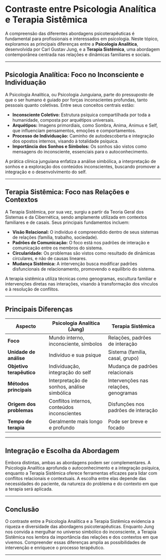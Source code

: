 
# Contraste entre Psicologia Analítica e Terapia Sistêmica

A compreensão das diferentes abordagens psicoterapêuticas é fundamental para profissionais e interessados em psicologia. Neste tópico, exploramos as principais diferenças entre a **Psicologia Analítica**, desenvolvida por Carl Gustav Jung, e a **Terapia Sistêmica**, uma abordagem contemporânea centrada nas relações e dinâmicas familiares e sociais.

---

## Psicologia Analítica: Foco no Inconsciente e Individuação

A Psicologia Analítica, ou Psicologia Junguiana, parte do pressuposto de que o ser humano é guiado por forças inconscientes profundas, tanto pessoais quanto coletivas. Entre seus conceitos centrais estão:

- **Inconsciente Coletivo:** Estrutura psíquica compartilhada por toda a humanidade, composta por arquétipos universais.
- **Arquétipos:** Imagens primordiais, como Sombra, Anima, Animus e Self, que influenciam pensamentos, emoções e comportamentos.
- **Processo de Individuação:** Caminho de autodescoberta e integração dos opostos internos, visando à totalidade psíquica.
- **Importância dos Sonhos e Símbolos:** Os sonhos são vistos como mensagens do inconsciente, essenciais para o autoconhecimento.

A prática clínica junguiana enfatiza a análise simbólica, a interpretação de sonhos e a exploração dos conteúdos inconscientes, buscando promover a integração e o desenvolvimento do self.

---

## Terapia Sistêmica: Foco nas Relações e Contextos

A Terapia Sistêmica, por sua vez, surgiu a partir da Teoria Geral dos Sistemas e da Cibernética, sendo amplamente utilizada em contextos familiares e de casais. Seus principais fundamentos incluem:

- **Visão Relacional:** O indivíduo é compreendido dentro de seus sistemas de relações (família, trabalho, sociedade).
- **Padrões de Comunicação:** O foco está nos padrões de interação e comunicação entre os membros do sistema.
- **Circularidade:** Os problemas são vistos como resultado de dinâmicas circulares, e não de causas lineares.
- **Mudança Sistêmica:** A intervenção busca modificar padrões disfuncionais de relacionamento, promovendo o equilíbrio do sistema.

A terapia sistêmica utiliza técnicas como genogramas, escultura familiar e intervenções diretas nas interações, visando à transformação dos vínculos e à resolução de conflitos.

---

## Principais Diferenças

| Aspecto                    | Psicologia Analítica (Jung)                | Terapia Sistêmica                        |
|----------------------------|--------------------------------------------|------------------------------------------|
| **Foco**                   | Mundo interno, inconsciente, símbolos      | Relações, padrões de interação           |
| **Unidade de análise**     | Indivíduo e sua psique                     | Sistema (família, casal, grupo)          |
| **Objetivo terapêutico**   | Individuação, integração do self           | Mudança de padrões relacionais           |
| **Métodos principais**     | Interpretação de sonhos, análise simbólica | Intervenções nas relações, genogramas    |
| **Origem dos problemas**   | Conflitos internos, conteúdos inconscientes| Disfunções nos padrões de interação      |
| **Tempo de terapia**       | Geralmente mais longo e profundo           | Pode ser breve e focado                  |

---

## Integração e Escolha da Abordagem

Embora distintas, ambas as abordagens podem ser complementares. A Psicologia Analítica aprofunda o autoconhecimento e a integração psíquica, enquanto a Terapia Sistêmica oferece ferramentas eficazes para lidar com conflitos relacionais e contextuais. A escolha entre elas depende das necessidades do paciente, da natureza do problema e do contexto em que a terapia será aplicada.

---

## Conclusão

O contraste entre a Psicologia Analítica e a Terapia Sistêmica evidencia a riqueza e diversidade das abordagens psicoterapêuticas. Enquanto Jung nos convida a mergulhar no universo simbólico do inconsciente, a Terapia Sistêmica nos lembra da importância das relações e dos contextos em que vivemos. Compreender essas diferenças amplia as possibilidades de intervenção e enriquece o processo terapêutico.

---
```